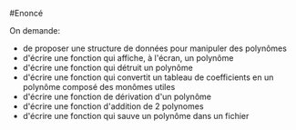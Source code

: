 #Enoncé

On demande:

- de proposer une structure de données pour manipuler des polynômes
- d'écrire une fonction qui affiche, à l'écran, un polynôme
- d'écrire une fonction qui détruit un polynôme
- d'écrire une fonction qui convertit un tableau de coefficients en un polynôme composé des monômes utiles
- d'écrire une fonction de dérivation d'un polynôme 
- d'écrire une fonction d'addition de 2 polynomes
- d'écrire une fonction qui sauve un polynôme dans un fichier

